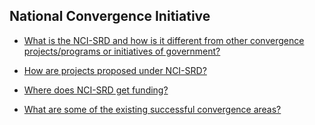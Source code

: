 ## National Convergence Initiative


 - [What is the NCI-SRD and how is it different from other convergence projects/programs or initiatives of government?](/national-convergence-initiative/what-is-the-nci-srd-and-how-is-it-different-from-other-convergence-projectsprograms-or-initiatives-o)
    
 - [How are projects proposed under NCI-SRD?](/national-convergence-initiative/how-are-projects-proposed-under-nci-srd)
    
 - [Where does NCI-SRD get funding?](/national-convergence-initiative/where-does-nci-srd-get-funding)
    
 - [What are some of the existing successful convergence areas?](/national-convergence-initiative/what-are-some-of-the-existing-successful-convergence-areas)
    
